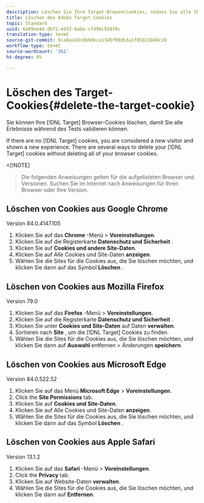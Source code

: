 ```yaml
---
description: Löschen Sie Ihre Target-Browsercookies, sodass Sie alle Ihre Erlebnisse validieren können.
title: Löschen des Adobe Target-Cookies
topic: Standard
uuid: 6e95ee4d-dbf2-4432-8abe-cfd9bc928f0c
translation-type: tm+mt
source-git-commit: 6ca8aa18c8b9deca1345f09db3a1f85b13840c28
workflow-type: tm+mt
source-wordcount: '261'
ht-degree: 8%

---
```



# Löschen des Target-Cookies{#delete-the-target-cookie}

Sie können Ihre [!DNL Target] Browser-Cookies löschen, damit Sie alle Erlebnisse während des Tests validieren können.

If there are no [!DNL Target] cookies, you are considered a new visitor and shown a new experience. There are several ways to delete your [!DNL Target] cookies without deleting all of your browser cookies.

&lt;[!NOTE]
>Die folgenden Anweisungen gelten für die aufgelisteten Browser und Versionen. Suchen Sie im Internet nach Anweisungen für Ihren Browser oder Ihre Version.
>
## Löschen von Cookies aus Google Chrome

Version 84.0.4147.105

1. Klicken Sie auf das **Chrome** -Menü > **Voreinstellungen**.
1. Klicken Sie auf die Registerkarte **Datenschutz und Sicherheit** .
1. Klicken Sie auf **Cookies und andere Site-Daten**.
1. Klicken Sie auf Alle Cookies und Site-Daten **anzeigen**.
1. Wählen Sie die Sites für die Cookies aus, die Sie löschen möchten, und klicken Sie dann auf das Symbol **Löschen** .

## Löschen von Cookies aus Mozilla Firefox

Version 79.0

1. Klicken Sie auf das **Firefox** -Menü > **Voreinstellungen**.
1. Klicken Sie auf die Registerkarte **Datenschutz und Sicherheit** .
1. Klicken Sie unter **Cookies und Site-Daten** auf Daten **verwalten**.
1. Sortieren nach **Site** , um die [!DNL Target] Cookies zu finden.
1. Wählen Sie die Sites für die Cookies aus, die Sie löschen möchten, und klicken Sie dann auf **Auswahl** entfernen > Änderungen **speichern**.

## Löschen von Cookies aus Microsoft Edge

Version 84.0.522.52

1. Klicken Sie auf das Menü **Microsoft Edge** > **Voreinstellungen**.
1. Click the **Site Permissions** tab.
1. Klicken Sie auf **Cookies und Site-Daten**.
1. Klicken Sie auf Alle Cookies und Site-Daten **anzeigen**.
1. Wählen Sie die Sites für die Cookies aus, die Sie löschen möchten, und klicken Sie dann auf das Symbol **Löschen** .

## Löschen von Cookies aus Apple Safari

Version 13.1.2

1. Klicken Sie auf das **Safari** -Menü > **Voreinstellungen**.
1. Click the **Privacy** tab.
1. Klicken Sie auf Website-Daten **verwalten**.
1. Wählen Sie die Sites für die Cookies aus, die Sie löschen möchten, und klicken Sie dann auf **Entfernen**.

